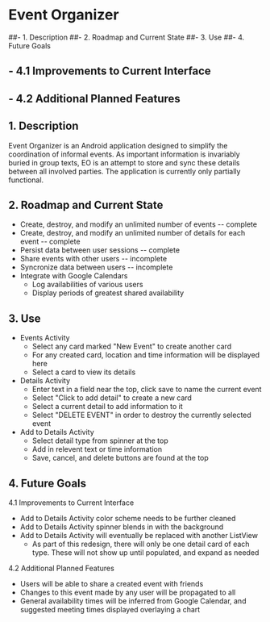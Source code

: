 # Event Organizer

##- 1. Description
##- 2. Roadmap and Current State
##- 3. Use
##- 4. Future Goals
##  - 4.1 Improvements to Current Interface
##  - 4.2 Additional Planned Features


## 1. Description

Event Organizer is an Android application designed to simplify the coordination of informal events.  As important information is invariably buried in group texts, EO is an attempt to store and sync these details between all involved parties.  The application is currently only partially functional.

## 2. Roadmap and Current State

* Create, destroy, and modify an unlimited number of events  -- complete
* Create, destroy, and modify an unlimited number of details for each event -- complete
* Persist data between user sessions  -- complete
* Share events with other users  -- incomplete
* Syncronize data between users  -- incomplete
* Integrate with Google Calendars
  * Log availabilities of various users
  * Display periods of greatest shared availability

## 3. Use

* Events Activity
  * Select any card marked "New Event" to create another card
  * For any created card, location and time information will be displayed here
  * Select a card to view its details
* Details Activity
  * Enter text in a field near the top, click save to name the current event
  * Select "Click to add detail" to create a new card
  * Select a current detail to add information to it
  * Select "DELETE EVENT" in order to destroy the currently selected event
* Add to Details Activity
  * Select detail type from spinner at the top
  * Add in relevent text or time information
  * Save, cancel, and delete buttons are found at the top

## 4. Future Goals

4.1 Improvements to Current Interface

* Add to Details Activity color scheme needs to be further cleaned
* Add to Details Activity spinner blends in with the background
* Add to Details Activity will eventually be replaced with another ListView
  * As part of this redesign, there will only be one detail card of each type.  These will not show up until populated, and expand as needed


4.2 Additional Planned Features

* Users will be able to share a created event with friends
* Changes to this event made by any user will be propagated to all
* General availability times will be inferred from Google Calendar, and suggested meeting times displayed overlaying a chart



